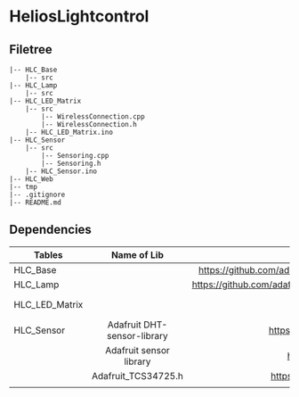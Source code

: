 # HeliosLightcontrol
## Filetree
```
|-- HLC_Base
    |-- src
|-- HLC_Lamp
    |-- src
|-- HLC_LED_Matrix
    |-- src
        |-- WirelessConnection.cpp
        |-- WirelessConnection.h
    |-- HLC_LED_Matrix.ino
|-- HLC_Sensor
    |-- src
        |-- Sensoring.cpp
        |-- Sensoring.h
    |-- HLC_Sensor.ino
|-- HLC_Web
|-- tmp
|-- .gitignore
|-- README.md
```

## Dependencies
| Tables            |      Name of Lib      |  Website |
|-------------------|:-------------:|------:|
| HLC_Base          |   | https://github.com/adafruit/Adafruit_NeoPixel/archive/master.zip|
| HLC_Lamp          |       | https://github.com/adafruit/Adafruit_NeoMatrix/archive/master.zip    |
| HLC_LED_Matrix    |  | https://github.com/adafruit/Adafruit-GFX-Library/archive/master.zip     |
| HLC_Sensor        | Adafruit DHT-sensor-library  |  https://github.com/adafruit/DHT-sensor-library    |
|                   | Adafruit sensor library      |  https://github.com/adafruit/Adafruit_Sensor       |
|                   | Adafruit_TCS34725.h          |  https://github.com/adafruit/Adafruit_TCS34725     |
|                   |                        |                                                          |
